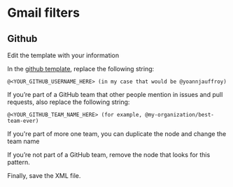 # Gmail filters

## Github

Edit the template with your information

In the [github template](./github_filters.xml), replace the following string:

    @<YOUR_GITHUB_USERNAME_HERE> (in my case that would be @yoannjauffroy)

If you’re part of a GitHub team that other people mention in issues and pull requests, also replace the following string:

    @<YOUR_GITHUB_TEAM_NAME_HERE> (for example, @my-organization/best-team-ever)
    
If you're part of more one team, you can duplicate the <entry> node and change the team name

If you’re not part of a GitHub team, remove the <entry> node that looks for this pattern.

Finally, save the XML file.
